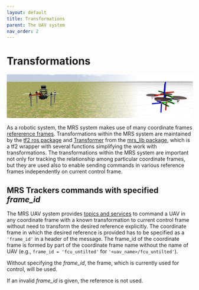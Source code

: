 ```yaml
---
layout: default
title: Transformations
parent: The UAV system
nav_order: 2
---
```


# Transformations

![](fig/transformations.png)

As a robotic system, the MRS system makes use of many coordinate frames [refererence frames](frames_of_reference.md).
Transformations within the MRS system are maintained by the [tf2 ros package](http://wiki.ros.org/tf2) and [Transformer](https://ctu-mrs.github.io/mrs_lib/classmrs__lib_1_1Transformer.html) from the [mrs_lib package](https://ctu-mrs.github.io/mrs_lib/), which is a tf2 wrapper with several functions simplifying the work with transformations.
The transformations within the MRS system are important not only for tracking the relationship among particular coordinate frames, but they are used also to enable sending commands in various reference frames independently on current control frame. 

## MRS Trackers commands with specified *frame_id*

The MRS UAV system provides [topics and services](https://ctu-mrs.github.io/docs/system/uav_ros_interface.html) to command a UAV in any coordinate frame with a known transformation to current control frame without need to transform the desired reference explicitly.
The coordinate frame in which the desired reference is provided has to be specified as a `'frame_id'` in a header of the message.
The frame_id of the coordinate frame is formed by part of the coordinate frame name without the name of UAV (e.g., `frame_id = 'fcu_untilted'` for `'<uav_name>/fcu_untilted'`).

Without specifying the *frame_id*, the frame, which is currently used for control, will be used.

If an invalid *frame_id* is given, the reference is not used. 
